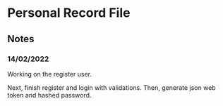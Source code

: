 # Personal Record File
## Notes
### 14/02/2022
Working on the register user.

Next, finish register and login with validations.
Then, generate json web token and hashed password.